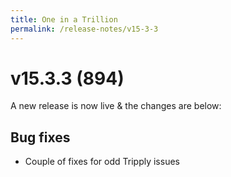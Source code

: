 ```yaml
---
title: One in a Trillion
permalink: /release-notes/v15-3-3
---
```


# v15.3.3 (894)
A new release is now live & the changes are below:

## Bug fixes
- Couple of fixes for odd Tripply issues
